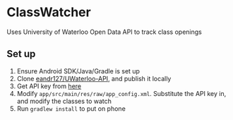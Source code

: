 # ClassWatcher
Uses University of Waterloo Open Data API to track class openings

## Set up
1. Ensure Android SDK/Java/Gradle is set up
1. Clone [eandr127/UWaterloo-API](https://github.com/eandr127/UWaterloo-API), and publish it locally
1. Get API key from [here](https://uwaterloo.ca/api/register)
1. Modify `app/src/main/res/raw/app_config.xml`. Substitute the API key in, and modify the classes to watch
1. Run `gradlew install` to put on phone